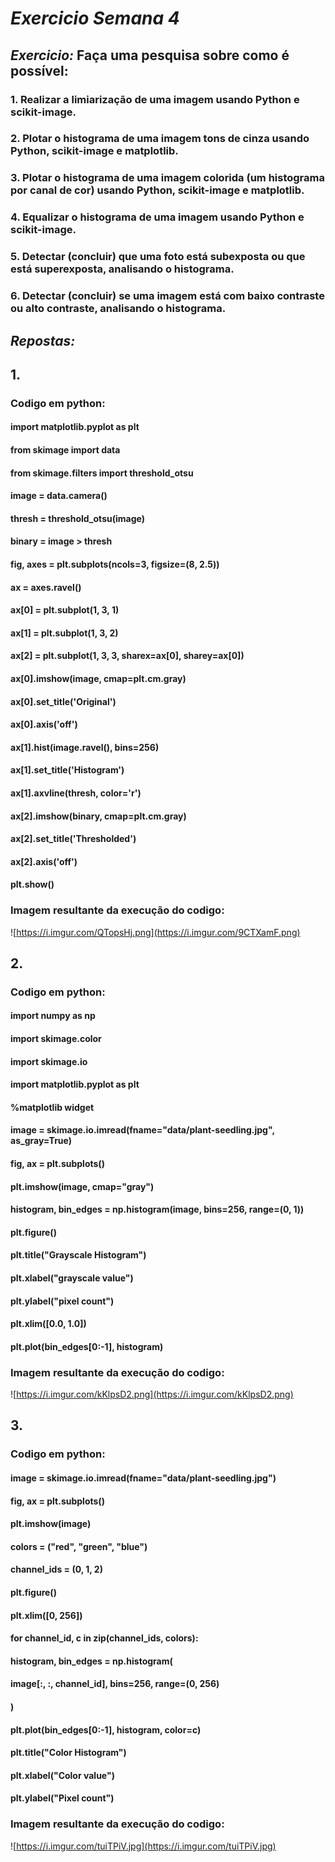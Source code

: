 # *Exercicio Semana 4*

## *Exercicio:* Faça uma pesquisa sobre como é possível:

### 1. Realizar a limiarização de uma imagem usando Python e scikit-image.
### 2. Plotar o histograma de uma imagem tons de cinza usando Python, scikit-image e matplotlib.
### 3. Plotar o histograma de uma imagem colorida (um histograma por canal de cor) usando Python, scikit-image e matplotlib.
### 4. Equalizar o histograma de uma imagem usando Python e scikit-image.
### 5. Detectar (concluir) que uma foto está subexposta ou que está superexposta, analisando o histograma.
### 6. Detectar (concluir) se uma imagem está com baixo contraste ou alto contraste, analisando o histograma.


## *Repostas:*  

## 1. 

### Codigo em python: 

#### import matplotlib.pyplot as plt
#### from skimage import data
#### from skimage.filters import threshold_otsu

#### image = data.camera()
#### thresh = threshold_otsu(image)
#### binary = image > thresh
#### fig, axes = plt.subplots(ncols=3, figsize=(8, 2.5))
#### ax = axes.ravel()
#### ax[0] = plt.subplot(1, 3, 1)
#### ax[1] = plt.subplot(1, 3, 2)
#### ax[2] = plt.subplot(1, 3, 3, sharex=ax[0], sharey=ax[0])
#### ax[0].imshow(image, cmap=plt.cm.gray)
#### ax[0].set_title('Original')
#### ax[0].axis('off')
#### ax[1].hist(image.ravel(), bins=256)
#### ax[1].set_title('Histogram')
#### ax[1].axvline(thresh, color='r')
#### ax[2].imshow(binary, cmap=plt.cm.gray)
#### ax[2].set_title('Thresholded')
#### ax[2].axis('off')
#### plt.show()

### Imagem resultante da execução do codigo:

![https://i.imgur.com/QTopsHj.png](https://i.imgur.com/9CTXamF.png)


## 2. 

### Codigo em python: 

#### import numpy as np
#### import skimage.color
#### import skimage.io
#### import matplotlib.pyplot as plt
#### %matplotlib widget
#### image = skimage.io.imread(fname="data/plant-seedling.jpg", as_gray=True)
#### fig, ax = plt.subplots()
#### plt.imshow(image, cmap="gray")
#### histogram, bin_edges = np.histogram(image, bins=256, range=(0, 1))
#### plt.figure()
#### plt.title("Grayscale Histogram")
#### plt.xlabel("grayscale value")
#### plt.ylabel("pixel count")
#### plt.xlim([0.0, 1.0])
#### plt.plot(bin_edges[0:-1], histogram)

### Imagem resultante da execução do codigo:

![https://i.imgur.com/kKlpsD2.png](https://i.imgur.com/kKlpsD2.png)

## 3. 

### Codigo em python:

#### image = skimage.io.imread(fname="data/plant-seedling.jpg")
#### fig, ax = plt.subplots()
#### plt.imshow(image)
#### colors = ("red", "green", "blue")
#### channel_ids = (0, 1, 2)
#### plt.figure()
#### plt.xlim([0, 256])
#### for channel_id, c in zip(channel_ids, colors):
####     histogram, bin_edges = np.histogram(
####         image[:, :, channel_id], bins=256, range=(0, 256)
####     )
####     plt.plot(bin_edges[0:-1], histogram, color=c)
#### plt.title("Color Histogram")
#### plt.xlabel("Color value")
#### plt.ylabel("Pixel count")

### Imagem resultante da execução do codigo:

![https://i.imgur.com/tuiTPiV.jpg](https://i.imgur.com/tuiTPiV.jpg)


